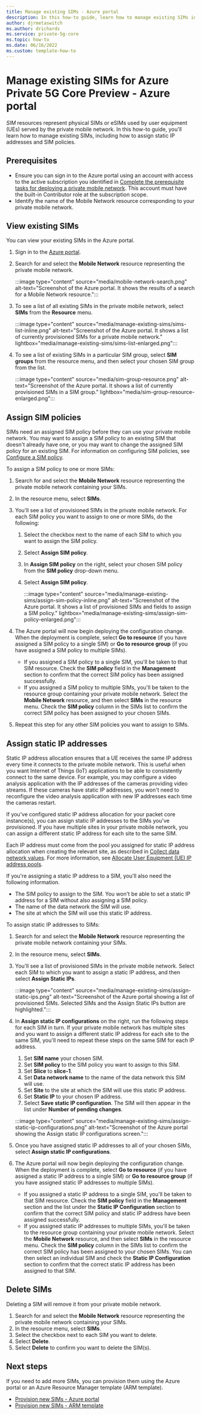 ```yaml
---
title: Manage existing SIMs - Azure portal
description: In this how-to guide, learn how to manage existing SIMs in your private mobile network using the Azure portal.  
author: djrmetaswitch
ms.author: drichards
ms.service: private-5g-core
ms.topic: how-to
ms.date: 06/16/2022
ms.custom: template-how-to
---
```


# Manage existing SIMs for Azure Private 5G Core Preview - Azure portal

*SIM* resources represent physical SIMs or eSIMs used by user equipment (UEs) served by the private mobile network. In this how-to guide, you'll learn how to manage existing SIMs, including how to assign static IP addresses and SIM policies.

## Prerequisites

- Ensure you can sign in to the Azure portal using an account with access to the active subscription you identified in [Complete the prerequisite tasks for deploying a private mobile network](complete-private-mobile-network-prerequisites.md). This account must have the built-in Contributor role at the subscription scope.
- Identify the name of the Mobile Network resource corresponding to your private mobile network.

## View existing SIMs

You can view your existing SIMs in the Azure portal.

1. Sign in to the [Azure portal](https://portal.azure.com/).
1. Search for and select the **Mobile Network** resource representing the private mobile network.

    :::image type="content" source="media/mobile-network-search.png" alt-text="Screenshot of the Azure portal. It shows the results of a search for a Mobile Network resource.":::

1. To see a list of all existing SIMs in the private mobile network, select **SIMs** from the **Resource** menu.

    :::image type="content" source="media/manage-existing-sims/sims-list-inline.png" alt-text="Screenshot of the Azure portal. It shows a list of currently provisioned SIMs for a private mobile network." lightbox="media/manage-existing-sims/sims-list-enlarged.png":::

1. To see a list of existing SIMs in a particular SIM group, select **SIM groups** from the resource menu, and then select your chosen SIM group from the list. 

    :::image type="content" source="media/sim-group-resource.png" alt-text="Screenshot of the Azure portal. It shows a list of currently provisioned SIMs in a SIM group." lightbox="media/sim-group-resource-enlarged.png":::

## Assign SIM policies

SIMs need an assigned SIM policy before they can use your private mobile network. You may want to assign a SIM policy to an existing SIM that doesn't already have one, or you may want to change the assigned SIM policy for an existing SIM. For information on configuring SIM policies, see [Configure a SIM policy](configure-sim-policy-azure-portal.md).

To assign a SIM policy to one or more SIMs:

1. Search for and select the **Mobile Network** resource representing the private mobile network containing your SIMs.
1. In the resource menu, select **SIMs**.
1. You'll see a list of provisioned SIMs in the private mobile network. For each SIM policy you want to assign to one or more SIMs, do the following:

    1. Select the checkbox next to the name of each SIM to which you want to assign the SIM policy.
    1. Select **Assign SIM policy**.
    1. In **Assign SIM policy** on the right, select your chosen SIM policy from the **SIM policy** drop-down menu.
    1. Select **Assign SIM policy**.
    
        :::image type="content" source="media/manage-existing-sims/assign-sim-policy-inline.png" alt-text="Screenshot of the Azure portal. It shows a list of provisioned SIMs and fields to assign a SIM policy." lightbox="media/manage-existing-sims/assign-sim-policy-enlarged.png":::

1. The Azure portal will now begin deploying the configuration change. When the deployment is complete, select **Go to resource** (if you have assigned a SIM policy to a single SIM) or **Go to resource group** (if you have assigned a SIM policy to multiple SIMs).

    - If you assigned a SIM policy to a single SIM, you'll be taken to that SIM resource. Check the **SIM policy** field in the **Management** section to confirm that the correct SIM policy has been assigned successfully.
    - If you assigned a SIM policy to multiple SIMs, you'll be taken to the resource group containing your private mobile network. Select the **Mobile Network** resource, and then select **SIMs** in the resource menu. Check the **SIM policy** column in the SIMs list to confirm the correct SIM policy has been assigned to your chosen SIMs.

1. Repeat this step for any other SIM policies you want to assign to SIMs.

## Assign static IP addresses

Static IP address allocation ensures that a UE receives the same IP address every time it connects to the private mobile network. This is useful when you want Internet of Things (IoT) applications to be able to consistently connect to the same device. For example, you may configure a video analysis application with the IP addresses of the cameras providing video streams. If these cameras have static IP addresses, you won't need to reconfigure the video analysis application with new IP addresses each time the cameras restart.

If you've configured static IP address allocation for your packet core instance(s), you can assign static IP addresses to the SIMs you've provisioned. If you have multiple sites in your private mobile network, you can assign a different static IP address for each site to the same SIM.

Each IP address must come from the pool you assigned for static IP address allocation when creating the relevant site, as described in [Collect data network values](collect-required-information-for-a-site.md#collect-data-network-values). For more information, see [Allocate User Equipment (UE) IP address pools](complete-private-mobile-network-prerequisites.md#allocate-user-equipment-ue-ip-address-pools). 

If you're assigning a static IP address to a SIM, you'll also need the following information.

- The SIM policy to assign to the SIM. You won't be able to set a static IP address for a SIM without also assigning a SIM policy.
- The name of the data network the SIM will use.
- The site at which the SIM will use this static IP address.

To assign static IP addresses to SIMs:

1. Search for and select the **Mobile Network** resource representing the private mobile network containing your SIMs.
1. In the resource menu, select **SIMs**.
1. You'll see a list of provisioned SIMs in the private mobile network. Select each SIM to which you want to assign a static IP address, and then select **Assign Static IPs**.

    :::image type="content" source="media/manage-existing-sims/assign-static-ips.png" alt-text="Screenshot of the Azure portal showing a list of provisioned SIMs. Selected SIMs and the Assign Static IPs button are highlighted.":::

1. In **Assign static IP configurations** on the right, run the following steps for each SIM in turn. If your private mobile network has multiple sites and you want to assign a different static IP address for each site to the same SIM, you'll need to repeat these steps on the same SIM for each IP address.

    1. Set **SIM name** your chosen SIM.
    1. Set **SIM policy** to the SIM policy you want to assign to this SIM.
    1. Set **Slice** to **slice-1**. 
    1. Set **Data network name** to the name of the data network this SIM will use.
    1. Set **Site** to the site at which the SIM will use this static IP address.
    1. Set **Static IP** to your chosen IP address.
    1. Select **Save static IP configuration**. The SIM will then appear in the list under **Number of pending changes**.

    :::image type="content" source="media/manage-existing-sims/assign-static-ip-configurations.png" alt-text="Screenshot of the Azure portal showing the Assign static IP configurations screen.":::

1. Once you have assigned static IP addresses to all of your chosen SIMs, select **Assign static IP configurations**.
1. The Azure portal will now begin deploying the configuration change. When the deployment is complete, select **Go to resource** (if you have assigned a static IP address to a single SIM) or **Go to resource group** (if you have assigned static IP addresses to multiple SIMs).

    - If you assigned a static IP address to a single SIM, you'll be taken to that SIM resource. Check the **SIM policy** field in the **Management** section and the list under the **Static IP Configuration** section to confirm that the correct SIM policy and static IP address have been assigned successfully.
    - If you assigned static IP addresses to multiple SIMs, you'll be taken to the resource group containing your private mobile network. Select the **Mobile Network** resource, and then select **SIMs** in the resource menu. Check the **SIM policy** column in the SIMs list to confirm the correct SIM policy has been assigned to your chosen SIMs. You can then select an individual SIM and check the **Static IP Configuration** section to confirm that the correct static IP address has been assigned to that SIM.

## Delete SIMs

Deleting a SIM will remove it from your private mobile network.

1. Search for and select the **Mobile Network** resource representing the private mobile network containing your SIMs.
1. In the resource menu, select **SIMs**.
1. Select the checkbox next to each SIM you want to delete.
1. Select **Delete**.
1. Select **Delete** to confirm you want to delete the SIM(s).

## Next steps
If you need to add more SIMs, you can provision them using the Azure portal or an Azure Resource Manager template (ARM template).
- [Provision new SIMs - Azure portal](provision-sims-azure-portal.md)
- [Provision new SIMs - ARM template](provision-sims-arm-template.md)
